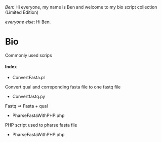 *Ben*: Hi everyone, my name is Ben and welcome to my bio script collection (Limited Edition)

*everyone else*: Hi Ben.

# Bio
Commonly used scrips

#### Index 

* ConvertFasta.pl

Convert qual and correponding fasta file to one fastq file


* Convertfastq.py

Fastq => Fasta + qual

* PharseFastaWithPHP.php

PHP script used to pharse fasta file

* PharseFastaWithPHP.php





